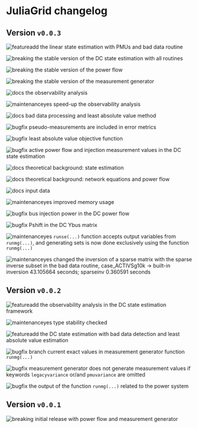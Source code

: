# JuliaGrid changelog

## Version `v0.0.3`

![featureadd] the linear state estimation with PMUs and bad data routine

![breaking] the stable version of the DC state estimation with all routines

![breaking] the stable version of the power flow

![breaking] the stable version of the measurement generator

![docs] the observability analysis

![maintenanceyes] speed-up the observability analysis

![docs] bad data processing and least absolute value method

![bugfix] pseudo-measurements are included in error metrics

![bugfix] least absolute value objective function

![bugfix] active power flow and injection measurement values in the DC state estimation

![docs] theoretical background: state estimation

![docs] theoretical background: network equations and power flow

![docs] input data

![maintenanceyes] improved memory usage

![bugfix] bus injection power in the DC power flow

![bugfix] Pshift in the DC Ybus matrix

![maintenanceyes] `runse(...)` function accepts output variables from `runmg(...)`, and generating sets is now done exclusively using the function `runmg(...)`

![maintenanceyes] changed the inversion of a sparse matrix with the sparse inverse subset in the bad data routine, case_ACTIVSg10k -> built-in inversion 43.105664 seconds; sparseinv 0.360591 seconds


## Version `v0.0.2`

![featureadd] the observability analysis in the DC state estimation framework

![maintenanceyes] type stability checked

![featureadd] the DC state estimation with bad data detection and least absolute value estimation

![bugfix] branch current exact values in measurement generator function `runmg(...)`

![bugfix] measurement generator does not generate measurement values if keywords `legacyvariance` or/and `pmuvariance` are omitted

![bugfix] the output of the function `runmg(...)` related to the power system


## Version `v0.0.1`

![breaking] initial release with power flow and measurement generator


[breaking]: https://img.shields.io/badge/breaking-red.svg
[featureadd]: https://img.shields.io/badge/feature-add-brightgreen.svg
[maintenanceyes]: https://img.shields.io/badge/maintenance-yes-green.svg
[bugfix]: https://img.shields.io/badge/bug-fix-red.svg
[docs]: https://img.shields.io/badge/docs-update-blue.svg
